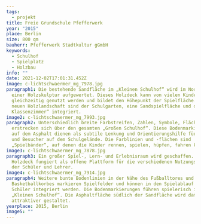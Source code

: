 ```yaml
---
tags:
  - projekt
title: Freie Grundschule Pfefferwerk
year: "2015"
place: Berlin
size: 800 qm
bauherr: Pfefferwerk Stadtkultur gGmbH
keywords:
  - Schulhof
  - Spielplatz
  - Holzbau
info: ""
date: 2021-12-02T17:01:31.452Z
image: c-lichtschwaermer_mg_7978.jpg
paragraph1: Die bestehende Sandfläche im „Kleinen Schulhof“ wird im Norden mit
  einer Holzskulptur aufgewertet. Dieses Holzdeck kann von vielen Kindern
  gleichzeitig genutzt werden und bildet den Höhepunkt der Spielfläche. In der
  neuen Holzlandschaft sind der Schulgarten, eine Sandspielfläche und das „Grüne
  Klassenzimmer“ integriert.
image2: c-lichtschwaermer_mg_7993.jpg
paragraph2: Unterschiedlich breite Farbstreifen, Zahlen, Symbole, Flächen
  erstrecken sich über den gesamten „Großen Schulhof“. Diese Bodenmarkierungen
  auf dem Asphalt dienen als subtile Lenkung und Orientierungshilfe für Schüler
  und Besucher auf dem Schulgelände. Die Farblinien und -flächen sind
  „Spielbänder“, auf denen die Kinder rennen, spielen, hüpfen, fahren können.
image3: c-lichtschwaermer_mg_7878.jpg
paragraph3: Ein großer Spiel-, Lern- und Erlebnisraum wird geschaffen. Das
  Holzdeck fungiert als offene Plattform für die verschiedenen Nutzungsansprüche
  der Schüler und Lehrer.
image4: c-lichtschwaermer_mg_7914.jpg
paragraph4: Weitere bunte Bodenlinien in der Nähe des Fußballtores und des
  Basketballkorbes markieren Spielfelder und können in den Spielablauf der
  Schüler integriert werden. Die Bodenmarkierungen führen spielerisch in den
  „Kleinen Schulhof“. Die Asphaltfläche südlich der Sandfläche wird damit
  attraktiver gestaltet.
yearplace: 2015, Berlin
image5: ""
---
```

